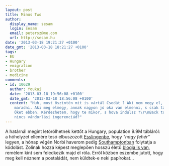 ```yaml
---
layout: post
title: Minus Two
author:
  display_name: sesam
  login: sesam
  email: petersz@me.com
  url: http://sesam.hu
date: '2013-03-18 19:21:27 +0100'
date_gmt: '2013-03-18 18:21:27 +0100'
tags:
- EU
- Hungary
- emigration
- brother
- medicine
comments:
- id: 10629
  author: Youkai
  date: '2013-03-18 19:56:08 +0100'
  date_gmt: '2013-03-18 18:56:08 +0100'
  content: "Huh, most őszintén mit is vártál Csodát ? Aki nem megy el, annak oka van
    maradni. Aki meg elmegy, annak nagyon jó oka van elmenni, s csak támogatni tudom
    Őket ebben. Kérdezhetem, hogy te mikor, s hova indulsz ?\r\nBack to Kobe ? :P\r\nVagy
    nincs vándorlási ingerenciád?"
---
```


A határnál megint letörölhetnek kettőt a Hungary, population 9.9M tábláról: a hóhelyzet ellenére tesó elbuszozott [Esslingenbe](http://de.wikipedia.org/wiki/Esslingen_am_Neckar), hogy _"nagy fehér"_ legyen, a hónap végén Norbi haverom pedig [Southamptonban](http://en.wikipedia.org/wiki/Southampton) folytatja a kódolást. Zolinak hozzá képest meglepően hosszú életű [blogja is van](http://skiwraith.blogspot.hu), remélem kint sem feledkezik majd el róla. Erről közben eszembe jutott, hogy meg kell néznem a postaládát, nem küldtek-e neki papírokat...
